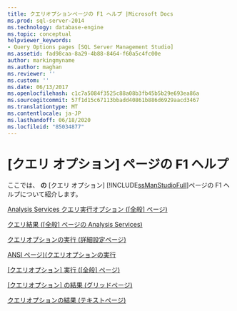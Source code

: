 ```yaml
---
title: クエリオプションページの F1 ヘルプ |Microsoft Docs
ms.prod: sql-server-2014
ms.technology: database-engine
ms.topic: conceptual
helpviewer_keywords:
- Query Options pages [SQL Server Management Studio]
ms.assetid: fad98caa-8a29-4b88-8464-f60a5c4fc00e
author: markingmyname
ms.author: maghan
ms.reviewer: ''
ms.custom: ''
ms.date: 06/13/2017
ms.openlocfilehash: c1c7a5084f3525c88a08b3fb45b5b29e693ea86a
ms.sourcegitcommit: 57f1d15c67113bbadd40861b886d6929aacd3467
ms.translationtype: MT
ms.contentlocale: ja-JP
ms.lasthandoff: 06/18/2020
ms.locfileid: "85034877"
---
```

# <a name="query-options-pages-f1-help"></a>[クエリ オプション] ページの F1 ヘルプ

ここでは、 **の** [クエリ オプション] [!INCLUDE[ssManStudioFull](../includes/ssmanstudiofull-md.md)]ページの F1 ヘルプについて紹介します。

[Analysis Services クエリ実行オプション &#40;[全般] ページ&#41;](analysis-services-query-execution-options-general-page.md)

[クエリ結果 &#40;[全般] ページの Analysis Services&#41;](../../2014/database-engine/analysis-services-query-results-general-page.md)

[クエリオプションの実行 &#40;詳細設定ページ&#41;](../../2014/database-engine/query-options-execution-advanced-page.md)

[ANSI ページ&#41;&#40;クエリオプションの実行](../../2014/database-engine/query-options-execution-ansi-page.md)

[[クエリオプション] 実行 &#40;[全般] ページ&#41;](../../2014/database-engine/query-options-execution-general-page.md)
  
[[クエリオプション] の結果 &#40;グリッドページ&#41;](../../2014/database-engine/query-options-results-grid-page.md)

[クエリオプションの結果 &#40;テキストページ&#41;](../../2014/database-engine/query-options-results-text-page.md)